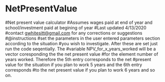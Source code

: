 # NetPresentValue
#Net present value calculator #Assumes wages paid at end of year and school/investment paid at begining of year #Last updated 4/13/2020 #contact gwhitesitt@gmail.com for any corrections or suggestions #@instructions #set the parameters in the user entered parameters section according to the situation #you wish to investigate. After these are set just run the code seqentially. The #variable NPV_for_x_years_worked will be a vector coresponding the the net present value #for the element number of years worked. Therefore the 5th entry corresponds to the net #present value for the situation if you plan to work 5 years and the 6th entry corresponds #to the net present value if you plan to work 6 years and so on. 
